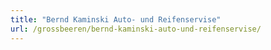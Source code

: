 ```yaml
---
title: "Bernd Kaminski Auto- und Reifenservise"
url: /grossbeeren/bernd-kaminski-auto-und-reifenservise/
---
```

